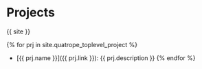
# Projects

{{ site }}

{% for prj in site.quatrope_toplevel_project %}
- [{{ prj.name }}]({{ prj.link }}): {{ prj.description }}
{% endfor %}

